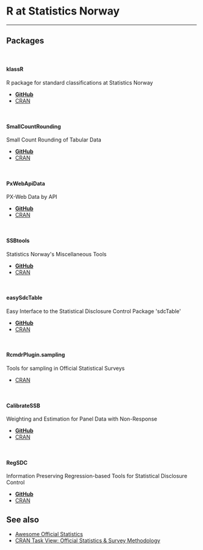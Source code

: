 
# R at Statistics Norway
*****

## Packages 

&nbsp;


#### klassR
R package for standard classifications at Statistics Norway

- [**GitHub**](https://github.com/statisticsnorway/klassR)
- [CRAN](https://CRAN.R-project.org/package=klassR)

&nbsp;


#### SmallCountRounding
Small Count Rounding of Tabular Data

- [**GitHub**](https://github.com/statisticsnorway/SmallCountRounding) 
- [CRAN](https://CRAN.R-project.org/package=SmallCountRounding)

&nbsp;


#### PxWebApiData 
PX-Web Data by API 

- [**GitHub**](https://github.com/statisticsnorway/PxWebApiData)
- [CRAN](https://CRAN.R-project.org/package=PxWebApiData)

&nbsp;

#### SSBtools 
Statistics Norway's Miscellaneous Tools

- [**GitHub**](https://github.com/statisticsnorway/SSBtools) 
- [CRAN](https://CRAN.R-project.org/package=SSBtools)


&nbsp;

#### easySdcTable 
Easy Interface to the Statistical Disclosure Control Package 'sdcTable'

- [**GitHub**](https://github.com/statisticsnorway/easySdcTable) 
- [CRAN](https://CRAN.R-project.org/package=easySdcTable)

&nbsp;

#### RcmdrPlugin.sampling 
Tools for sampling in Official Statistical Surveys
 
- [CRAN](https://CRAN.R-project.org/package=RcmdrPlugin.sampling)

&nbsp;

#### CalibrateSSB 
Weighting and Estimation for Panel Data with Non-Response

- [**GitHub**](https://github.com/statisticsnorway/CalibrateSSB) 
- [CRAN](https://CRAN.R-project.org/package=CalibrateSSB)

&nbsp;

#### RegSDC 
Information Preserving Regression-based Tools for Statistical Disclosure Control

- [**GitHub**](https://github.com/olangsrud/RegSDC) 
- [CRAN](https://CRAN.R-project.org/package=RegSDC)

## See also
- [Awesome Official Statistics](http://www.awesomeofficialstatistics.org)
- [CRAN Task View: Official Statistics & Survey Methodology](https://CRAN.R-project.org/view=OfficialStatistics)
